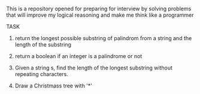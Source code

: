 This is a repository opened for preparing for interview by solving problems that will improve my logical reasoning and make me think like a programmer

TASK

1. return the longest possible substring of palindrom from a string and the length of the substring

2. return a boolean if an integer is a palindrome or not

3. Given a string s, find the length of the longest substring without repeating characters.

4. Draw a Christmass tree with '*'
